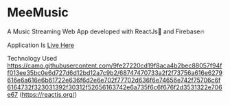 # MeeMusic
A Music Streaming Web App developed with ReactJs🚀 and Firebase🔥

Application Is [Live Here](https://meemusic.netlify.app/)

Technology Used
https://camo.githubusercontent.com/9fe27220cd19f8aca4b2bec88057f94ff013ee35bc0e6d727d6d12bd12a7c9b2/68747470733a2f2f73756a616e6279616e6a616e6b61722e636f6d2e6e702f77702d636f6e74656e742f75706c6f6164732f323031392f30312f52656163742e6a735f6c6f676f2d3531322e706e67 (https://reactjs.org/)
